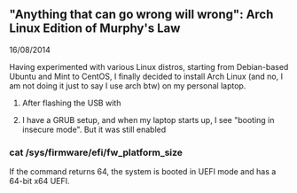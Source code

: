 ## "Anything that can go wrong will wrong": Arch Linux Edition of Murphy's Law

16/08/2014

Having experimented with various Linux distros, starting from Debian-based Ubuntu and Mint to CentOS, I finally decided to install Arch Linux (and no, I am not doing it just to say I use arch btw) on my personal laptop. 

1. After flashing the USB with 

2. I have a GRUB setup, and when my laptop starts up, I see "booting in insecure mode". But it was still enabled 

### cat /sys/firmware/efi/fw_platform_size
If the command returns 64, the system is booted in UEFI mode and has a 64-bit x64 UEFI.



   

<!-- **Project description:** Lorem ipsum dolor sit amet, consectetur adipiscing elit, sed do eiusmod tempor incididunt ut labore et dolore magna aliqua. Ut enim ad minim veniam, quis nostrud exercitation ullamco laboris nisi ut aliquip ex ea commodo consequat. Duis aute irure dolor in reprehenderit in voluptate velit esse cillum dolore eu fugiat nulla pariatur. Excepteur sint occaecat cupidatat non proident, sunt in culpa qui officia deserunt mollit anim id est laborum.

### 1. Suggest hypotheses about the causes of observed phenomena

Sed ut perspiciatis unde omnis iste natus error sit voluptatem accusantium doloremque laudantium, totam rem aperiam, eaque ipsa quae ab illo inventore veritatis et quasi architecto beatae vitae dicta sunt explicabo. 

```javascript
if (isAwesome){
  return true
}
```

### 2. Assess assumptions on which statistical inference will be based

```javascript
if (isAwesome){
  return true
}
```

### 3. Support the selection of appropriate statistical tools and techniques

<img src="images/dummy_thumbnail.jpg?raw=true"/>

### 4. Provide a basis for further data collection through surveys or experiments

Sed ut perspiciatis unde omnis iste natus error sit voluptatem accusantium doloremque laudantium, totam rem aperiam, eaque ipsa quae ab illo inventore veritatis et quasi architecto beatae vitae dicta sunt explicabo. 

For more details see [GitHub Flavored Markdown](https://guides.github.com/features/mastering-markdown/). -->
